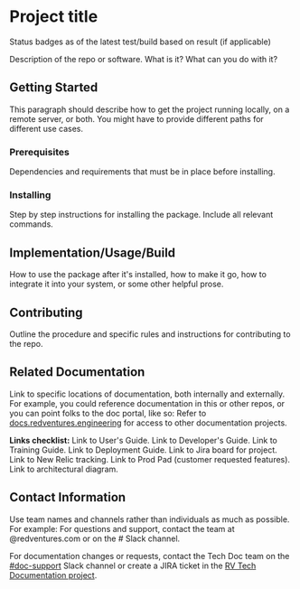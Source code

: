 # Project title
<!--title should match name of the repository-->

Status badges as of the latest test/build based on result (if applicable)

Description of the repo or software. What is it? What can you do with it?

## Getting Started
This paragraph should describe how to get the project running locally, on a remote server, or both. You might have to provide different paths for different use cases.

### Prerequisites

Dependencies and requirements that must be in place before installing.

### Installing

Step by step instructions for installing the package. Include all relevant commands.

## Implementation/Usage/Build
How to use the package after it's installed, how to make it go, how to integrate it into your system, or some other helpful prose.

<!--move to markdown files
## Testing

How to run tests locally. Include any special linters or other tools that should be used.

## Build and Deployment

Describe how the package is built (Jenkins, CircleCI, etc) and where and how the package is deployed. This should be a brief overview with a link to the in depth markdown file for the Deployment Guide. 
-->

## Contributing
Outline the procedure and specific rules and instructions for contributing to the repo.

<!--move to markdown files
## Infrastructure
Answer questions like:
* Where does the project live? 
* Where does the Terraform or related infrastructure documentation live?
* What are the endpoints?
-->

## Related Documentation
Link to specific locations of documentation, both internally and externally. For example, you could reference documentation in this or other repos, or you can point folks to the doc portal, like so:
Refer to [docs.redventures.engineering](https://docs.redventures.engineering) for access to other documentation projects.

**Links checklist:**
Link to User's Guide.
Link to Developer's Guide.
Link to Training Guide.
Link to Deployment Guide.
Link to Jira board for project.
Link to New Relic tracking.
Link to Prod Pad (customer requested features).
Link to architectural diagram. 

## Contact Information
Use team names and channels rather than individuals as much as possible. For example:
For questions and support, contact the <team> team at <distro>@redventures.com or on the #<teamname> Slack channel.

For documentation changes or requests, contact the Tech Doc team on the [#doc-support](https://redventures.slack.com/messages/C6H8K1CAU) Slack channel or create a JIRA ticket in the [RV Tech Documentation project](http://jira.redventures.net/secure/RapidBoard.jspa?rapidView=435).
